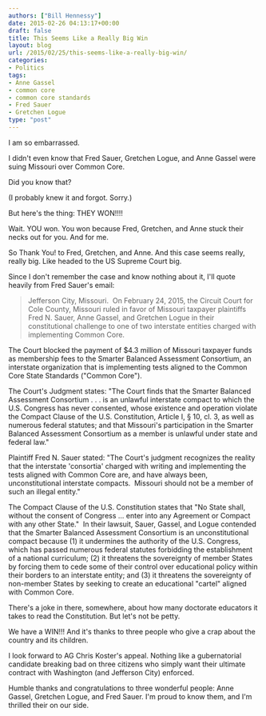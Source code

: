 ```yaml
---
authors: ["Bill Hennessy"]
date: 2015-02-26 04:13:17+00:00
draft: false
title: This Seems Like a Really Big Win
layout: blog
url: /2015/02/25/this-seems-like-a-really-big-win/
categories:
- Politics
tags:
- Anne Gassel
- common core
- common core standards
- Fred Sauer
- Gretchen Logue
type: "post"
---
```


I am so embarrassed.

I didn't even know that Fred Sauer, Gretchen Logue, and Anne Gassel were suing Missouri over Common Core.

Did you know that?

(I probably knew it and forgot. Sorry.)

But here's the thing: THEY WON!!!!

Wait. YOU won. You won because Fred, Gretchen, and Anne stuck their necks out for you. And for me.

So Thank You! to Fred, Gretchen, and Anne. And this case seems really, really big. Like headed to the US Supreme Court big.

Since I don't remember the case and know nothing about it, I'll quote heavily from Fred Sauer's email:



> Jefferson City, Missouri.  On February 24, 2015, the Circuit Court for Cole County, Missouri ruled in favor of Missouri taxpayer plaintiffs Fred N. Sauer, Anne Gassel, and Gretchen Logue in their constitutional challenge to one of two interstate entities charged with implementing Common Core.

The Court blocked the payment of $4.3 million of Missouri taxpayer funds as membership fees to the Smarter Balanced Assessment Consortium, an interstate organization that is implementing tests aligned to the Common Core State Standards ("Common Core").

The Court's Judgment states: "The Court finds that the Smarter Balanced Assessment Consortium . . . is an unlawful interstate compact to which the U.S. Congress has never consented, whose existence and operation violate the Compact Clause of the U.S. Constitution, Article I, § 10, cl. 3, as well as numerous federal statutes; and that Missouri's participation in the Smarter Balanced Assessment Consortium as a member is unlawful under state and federal law."

Plaintiff Fred N. Sauer stated: "The Court's judgment recognizes the reality that the interstate 'consortia' charged with writing and implementing the tests aligned with Common Core are, and have always been, unconstitutional interstate compacts.  Missouri should not be a member of such an illegal entity."

The Compact Clause of the U.S. Constitution states that "No State shall, without the consent of Congress ... enter into any Agreement or Compact with any other State."  In their lawsuit, Sauer, Gassel, and Logue contended that the Smarter Balanced Assessment Consortium is an unconstitutional compact because (1) it undermines the authority of the U.S. Congress, which has passed numerous federal statutes forbidding the establishment of a national curriculum; (2) it threatens the sovereignty of member States by forcing them to cede some of their control over educational policy within their borders to an interstate entity; and (3) it threatens the sovereignty of non-member States by seeking to create an educational "cartel" aligned with Common Core.



There's a joke in there, somewhere, about how many doctorate educators it takes to read the Constitution. But let's not be petty.

We have a WIN!!! And it's thanks to three people who give a crap about the country and its children.

I look forward to AG Chris Koster's appeal. Nothing like a gubernatorial candidate breaking bad on three citizens who simply want their ultimate contract with Washington (and Jefferson City) enforced.

Humble thanks and congratulations to three wonderful people: Anne Gassel, Gretchen Logue, and Fred Sauer. I'm proud to know them, and I'm thrilled their on our side.
